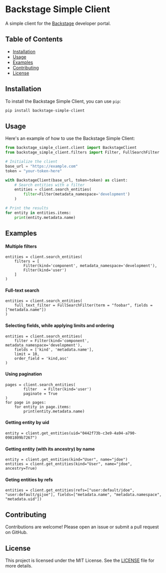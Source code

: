 # Backstage Simple Client

A simple client for the [Backstage](https://backstage.io/) developer portal.

## Table of Contents

- [Installation](#installation)
- [Usage](#usage)
- [Examples](#examples)
- [Contributing](#contributing)
- [License](#license)

## Installation

To install the Backstage Simple Client, you can use `pip`:

```sh
pip install backstage-simple-client
```

## Usage

Here's an example of how to use the Backstage Simple Client:

```python
from backstage_simple_client.client import BackstageClient
from backstage_simple_client.filters import Filter, FullSearchFilter

# Initialize the client
base_url = "https://example.com"
token = "your-token-here"

with BackstageClient(base_url, token=token) as client:
    # Search entities with a filter
    entities = client.search_entities(
        filter=Filter(metadata_namespace='development')
    )

# Print the results
for entity in entities.items:
    print(entity.metadata.name)
```

## Examples

#### Multiple filters

```
entities = client.search_entities(
    filters = [
        Filter(kind='component', metadata_namespace='development'),
        Filter(kind='user')
    ]
)
```

#### Full-text search

```
entities = client.search_entities(
    full_text_filter = FullSearchFilter(term = "foobar", fields = ["metadata.name"])
)
```

#### Selecting fields, while applying limits and ordering

```
entities = client.search_entities(
    filter = Filter(kind='component', metadata_namespace='development'),
    fields = ['kind', 'metadata.name'],
    limit = 10,
    order_field = 'kind,asc'
)
```

#### Using pagination

```
pages = client.search_entities(
        filter   = Filter(kind='user')
        paginate = True
)
for page in pages:
    for entity in page.items:
        print(entity.metadata.name)
```

#### Getting entity by uid

```
entity = client.get_entities(uid="0442f73b-c3e9-4a94-a790-0981809b7267")
```

#### Getting entity (with its ancestry) by name 

```
entity = client.get_entities(kind="User", name="jdoe")
entities = client.get_entities(kind="User", name="jdoe", ancestry=True)
```

#### Geting entities by refs
        
```
entities = client.get_entities(refs=["user:default/jdoe", "user:default/gijoe"], fields=["metadata.name", "metadata.namespace", "metadata.uid"])
```

## Contributing

Contributions are welcome! Please open an issue or submit a pull request on GitHub.

## License

This project is licensed under the MIT License. See the [LICENSE](LICENSE) file for more details.